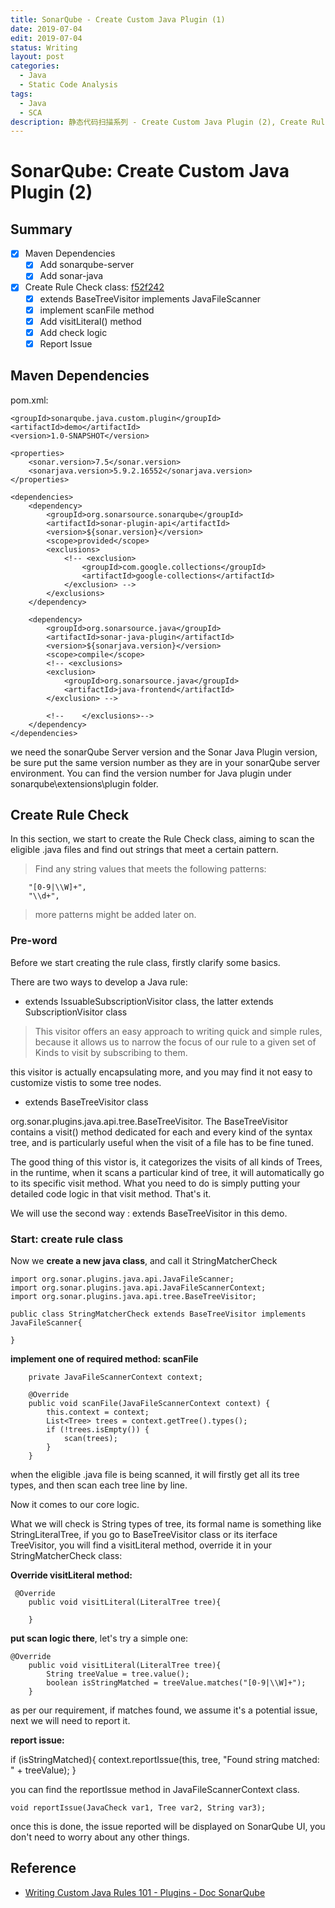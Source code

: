 ```yaml
---
title: SonarQube - Create Custom Java Plugin (1)
date: 2019-07-04
edit: 2019-07-04
status: Writing
layout: post
categories:
  - Java
  - Static Code Analysis
tags:
  - Java
  - SCA
description: 静态代码扫描系列 - Create Custom Java Plugin (2), Create Rule
---
```


# SonarQube: Create Custom Java Plugin (2)

## Summary

- [X] Maven Dependencies
  - [X] Add sonarqube-server
  - [X] Add sonar-java
- [X] Create Rule Check class: [f52f242](https://gitlab.com/doituself/sonarqube_java_custom_plugin_demo/commit/f52f242abcff7f737043daa983ec7c7cb1f3c574)
  - [X] extends BaseTreeVisitor implements JavaFileScanner
  - [X] implement scanFile method
  - [X] Add visitLiteral() method
  - [X] Add check logic
  - [X] Report Issue
  
## Maven Dependencies

pom.xml: 

    <groupId>sonarqube.java.custom.plugin</groupId>
    <artifactId>demo</artifactId>
    <version>1.0-SNAPSHOT</version>

    <properties>
        <sonar.version>7.5</sonar.version>
        <sonarjava.version>5.9.2.16552</sonarjava.version>
    </properties>

    <dependencies>
        <dependency>
            <groupId>org.sonarsource.sonarqube</groupId>
            <artifactId>sonar-plugin-api</artifactId>
            <version>${sonar.version}</version>
            <scope>provided</scope>
            <exclusions>
                <!-- <exclusion>
                    <groupId>com.google.collections</groupId>
                    <artifactId>google-collections</artifactId>
                </exclusion> -->
            </exclusions>
        </dependency>

        <dependency>
            <groupId>org.sonarsource.java</groupId>
            <artifactId>sonar-java-plugin</artifactId>
            <version>${sonarjava.version}</version>
            <scope>compile</scope>
            <!-- <exclusions>
            <exclusion>
                <groupId>org.sonarsource.java</groupId>
                <artifactId>java-frontend</artifactId>
            </exclusion> -->

            <!--    </exclusions>-->
        </dependency>
    </dependencies>

we need the sonarQube Server version and the Sonar Java Plugin version, be sure put the same version number as they are in your sonarQube server environment. You can find the version number for Java plugin under sonarqube\extensions\plugin folder.


## Create Rule Check

In this section, we start to create the Rule Check class, aiming to scan the eligible .java files and find out strings that meet a certain pattern.

> Find any string values that meets the following patterns:
> 
        "[0-9|\\W]+",
        "\\d+",
> more patterns might be added later on.

### Pre-word

Before we start creating the rule class, firstly clarify some basics. 

There are two ways to develop a Java rule:

- extends IssuableSubscriptionVisitor class, the latter extends SubscriptionVisitor class

> This visitor offers an easy approach to writing quick and simple rules, because it allows us to narrow the focus of our rule to a given set of Kinds to visit by subscribing to them.

this visitor is actually encapsulating more, and you may find it not easy to customize vistis to some tree nodes.

- extends BaseTreeVisitor class
  
org.sonar.plugins.java.api.tree.BaseTreeVisitor. The BaseTreeVisitor contains a visit() method dedicated for each and every kind of the syntax tree, and is particularly useful when the visit of a file has to be fine tuned.

The good thing of this vistor is, it categorizes the visits of all kinds of Trees, in the runtime, when it scans a particular kind of tree, it will automatically go to its specific visit method. What you need to do is simply putting your detailed code logic in that visit method. That's it.

We will use the second way : extends BaseTreeVisitor in this demo.

### Start: create rule class

Now we **create a new java class**, and call it StringMatcherCheck

```
import org.sonar.plugins.java.api.JavaFileScanner;
import org.sonar.plugins.java.api.JavaFileScannerContext;
import org.sonar.plugins.java.api.tree.BaseTreeVisitor;

public class StringMatcherCheck extends BaseTreeVisitor implements JavaFileScanner{

}
```
**implement one of required method: scanFile**

```
    private JavaFileScannerContext context;

    @Override
    public void scanFile(JavaFileScannerContext context) {
        this.context = context;
        List<Tree> trees = context.getTree().types();
        if (!trees.isEmpty()) {
            scan(trees);
        }
    }
```

when the eligible .java file is being scanned, it will firstly get all its tree types, and then scan each tree line by line.

Now it comes to our core logic.

What we will check is String types of tree, its formal name is something like StringLiteralTree, if you go to BaseTreeVisitor class or its iterface TreeVisitor, you will find a visitLiteral method, override it in your StringMatcherCheck class:

**Override visitLiteral method:**

```
 @Override
    public void visitLiteral(LiteralTree tree){

    }
```

**put scan logic there**, let's try a simple one:

```
@Override
    public void visitLiteral(LiteralTree tree){
        String treeValue = tree.value();
        boolean isStringMatched = treeValue.matches("[0-9|\\W]+");
    }
```

as per our requirement, if matches found, we assume it's a potential issue, next we will need to report it. 

**report issue:**

  if (isStringMatched){
            context.reportIssue(this, tree, "Found string matched: " + treeValue);
  }

you can find the reportIssue method in JavaFileScannerContext class. 

```
void reportIssue(JavaCheck var1, Tree var2, String var3);
```

once this is done, the issue reported will be displayed on SonarQube UI, you don't need to worry about any other things.      

## Reference

- [Writing Custom Java Rules 101 - Plugins - Doc SonarQube](https://docs.sonarqube.org/display/PLUG/Writing+Custom+Java+Rules+101)